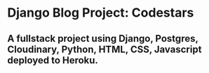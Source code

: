 # Django Blog Project: Codestars

## A fullstack project using Django, Postgres, Cloudinary, Python, HTML, CSS, Javascript deployed to Heroku.